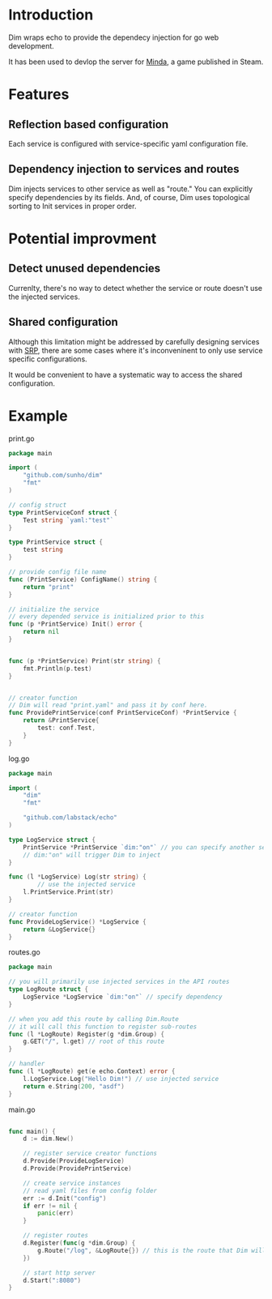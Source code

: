# Introduction

Dim wraps echo to provide the dependecy injection for go web development.

It has been used to devlop the server for [Minda](https://github.com/sdbx/minda), a game published in Steam.

# Features

## Reflection based configuration

Each service is configured with service-specific yaml configuration file.

## Dependency injection to services and routes

Dim injects services to other service as well as "route." You can explicitly specify dependencies by its fields. And, of course, Dim uses topological sorting to Init services in proper order.

# Potential improvment

## Detect unused dependencies

Currenlty, there's no way to detect whether the service or route doesn't use the injected services.

## Shared configuration

Although this limitation might be addressed by carefully designing services with [SRP](https://en.wikipedia.org/wiki/Single-responsibility_principle), there are some cases where it's inconveninent to only use service specific configurations.

It would be convenient to have a systematic way to access the shared configuration.

# Example

print.go
```go
package main

import (
	"github.com/sunho/dim"
	"fmt"
)

// config struct
type PrintServiceConf struct {
	Test string `yaml:"test"`
}

type PrintService struct {
	test string
}

// provide config file name
func (PrintService) ConfigName() string {
	return "print"
}

// initialize the service 
// every depended service is initialized prior to this
func (p *PrintService) Init() error {
	return nil
}


func (p *PrintService) Print(str string) {
	fmt.Println(p.test)
}


// creator function
// Dim will read "print.yaml" and pass it by conf here.
func ProvidePrintService(conf PrintServiceConf) *PrintService {
	return &PrintService{
		test: conf.Test,
	}
}
```

log.go
```go
package main

import (
	"dim"
	"fmt"

	"github.com/labstack/echo"
)

type LogService struct {
    PrintService *PrintService `dim:"on"` // you can specify another service as dependency
    // dim:"on" will trigger Dim to inject
}

func (l *LogService) Log(str string) {
    	// use the injected service
	l.PrintService.Print(str)
}

// creator function
func ProvideLogService() *LogService {
	return &LogService{}
}

```

routes.go
```go
package main

// you will primarily use injected services in the API routes
type LogRoute struct {
	LogService *LogService `dim:"on"` // specify dependency
}

// when you add this route by calling Dim.Route
// it will call this function to register sub-routes
func (l *LogRoute) Register(g *dim.Group) {
	g.GET("/", l.get) // root of this route
}

// handler
func (l *LogRoute) get(e echo.Context) error {
	l.LogService.Log("Hello Dim!") // use injected service
	return e.String(200, "asdf")
}
```

main.go
```go

func main() {
    d := dim.New()

    // register service creator functions
    d.Provide(ProvideLogService)
    d.Provide(ProvidePrintService)

    // create service instances
    // read yaml files from config folder 
    err := d.Init("config")
    if err != nil {
    	panic(err)
    }

    // register routes
    d.Register(func(g *dim.Group) {
    	g.Route("/log", &LogRoute{}) // this is the route that Dim will inject dependencies into
    })

    // start http server
    d.Start(":8080")
}
```
